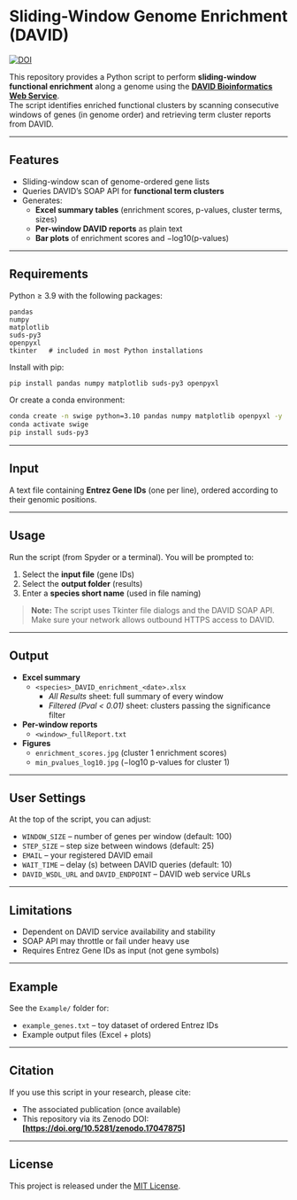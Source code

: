 # Sliding-Window Genome Enrichment (DAVID)

[![DOI](https://zenodo.org/badge/1049783566.svg)](https://doi.org/10.5281/zenodo.17047875)

This repository provides a Python script to perform **sliding-window functional enrichment** along a genome using the **[DAVID Bioinformatics Web Service](https://david.ncifcrf.gov/)**.  
The script identifies enriched functional clusters by scanning consecutive windows of genes (in genome order) and retrieving term cluster reports from DAVID.

---

## Features
- Sliding-window scan of genome-ordered gene lists  
- Queries DAVID’s SOAP API for **functional term clusters**  
- Generates:
  - **Excel summary tables** (enrichment scores, p-values, cluster terms, sizes)  
  - **Per-window DAVID reports** as plain text  
  - **Bar plots** of enrichment scores and −log10(p-values)  

---

## Requirements

Python ≥ 3.9 with the following packages:

```
pandas
numpy
matplotlib
suds-py3
openpyxl
tkinter   # included in most Python installations
```

Install with pip:

```bash
pip install pandas numpy matplotlib suds-py3 openpyxl
```

Or create a conda environment:

```bash
conda create -n swige python=3.10 pandas numpy matplotlib openpyxl -y
conda activate swige
pip install suds-py3
```

---

## Input

A text file containing **Entrez Gene IDs** (one per line), ordered according to their genomic positions.

---

## Usage

Run the script (from Spyder or a terminal). You will be prompted to:

1. Select the **input file** (gene IDs)  
2. Select the **output folder** (results)  
3. Enter a **species short name** (used in file naming)  

> **Note:** The script uses Tkinter file dialogs and the DAVID SOAP API. Make sure your network allows outbound HTTPS access to DAVID.

---

## Output

- **Excel summary**
  - `<species>_DAVID_enrichment_<date>.xlsx`
    - *All Results* sheet: full summary of every window  
    - *Filtered (Pval < 0.01)* sheet: clusters passing the significance filter
- **Per-window reports**
  - `<window>_fullReport.txt`
- **Figures**
  - `enrichment_scores.jpg` (cluster 1 enrichment scores)  
  - `min_pvalues_log10.jpg` (−log10 p-values for cluster 1)

---

## User Settings

At the top of the script, you can adjust:

- `WINDOW_SIZE` – number of genes per window (default: 100)  
- `STEP_SIZE` – step size between windows (default: 25)  
- `EMAIL` – your registered DAVID email  
- `WAIT_TIME` – delay (s) between DAVID queries (default: 10)  
- `DAVID_WSDL_URL` and `DAVID_ENDPOINT` – DAVID web service URLs  

---

## Limitations

- Dependent on DAVID service availability and stability  
- SOAP API may throttle or fail under heavy use  
- Requires Entrez Gene IDs as input (not gene symbols)  

---

## Example

See the `Example/` folder for:

- `example_genes.txt` – toy dataset of ordered Entrez IDs  
- Example output files (Excel + plots)  

---

## Citation

If you use this script in your research, please cite:

- The associated publication (once available)  
- This repository via its Zenodo DOI: **[https://doi.org/10.5281/zenodo.17047875]**

---

## License

This project is released under the [MIT License](LICENSE).
